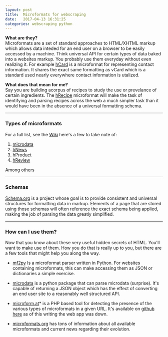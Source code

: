 ```yaml
---
layout: post
title:  Microformats for webscraping
date:   2017-04-13 16:31:25
categories: webscraping python
---
```



**What are they?**  
Microformats are a set of standard approaches to HTML/XHTML markup which allows data inteded for an end user on a browser to be easily accessed by a machine.  Think universal API for certain types of data baked into a websites markup.  You probably use them everyday without even realizing it.  For example [hCard](https://en.wikipedia.org/wiki/HCard) is a microformat for representing contact information.  It shares the exact same formatting as vCard which is a standard used nearly everywhere contact information is utalized. 

**What does that mean for me?**  
Say you are building acorpus of recipes to study the use or prevelance of certain ingredients.  The [hRecipe](https://en.wikipedia.org/wiki/HRecipe) microformat will make the task of identifying and parsing recipes across the web a much simpler task than it would have been in the absence of a universal formatting schema.   

---  
### Types of microformats  
For a full list, see the [Wiki](https://en.wikipedia.org/wiki/Microformat)  here's a few to take note of:  

1. [microdata](https://en.wikipedia.org/wiki/Microdata_(HTML))
2. [hNews](https://en.wikipedia.org/wiki/HNews)
3. [hProduct](https://en.wikipedia.org/wiki/HProduct)
4. [hReview](https://en.wikipedia.org/wiki/HReview)

Among others

---

### Schemas

[Schema.org](http://schema.org/) is a project whose goal is to provide consistent and universal structures for formatting data in markup.  Elements of a page that are stored using those schemas will often reference the exact schema being applied, making the job of parsing the data greatly simplified.  

---

### How can I use them?  

Now that you know about these very useful hidden secrets of HTML.  You'll want to make use of them.  How you do that is really up to you,  but there are a few tools that might help you along the way.

* [mf2py](https://github.com/tommorris/mf2py) Is a microformat parser written in Python.  For websites containing microformats,  this can make accessing them as JSON or dictionaries a simple exercise.  

* [microdata](https://github.com/edsu/microdata) is a python package that can parse microdata (surprise).  It's capable of returning a JSON object which has the effect of converting an end user site to a reasonably well structured API. 

* [microform.at](http://microform.at/)* is a PHP based tool for detecting the presence of the various types of microformats in a given URL.  It's available on [github here](https://github.com/WebOrganics/TransFormr) as of this writing the web app was down.  

* [microformats.org](http://microformats.org/) has tons of information about all available microformats and current news regarding their evolution.



